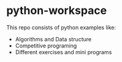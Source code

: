 # python-workspace
This repo consists of python examples like: 
- Algorithms and Data structure
- Competitive programing 
- Different exercises and mini programs
